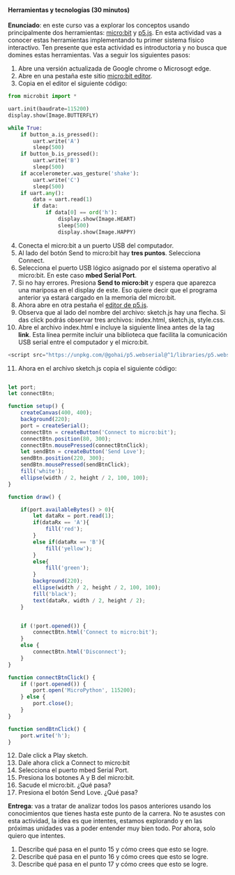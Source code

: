 #### Herramientas y tecnologías (30 minutos)

**Enunciado**: en este curso vas a explorar los conceptos usando principalmente dos herramientas: 
[micro:bit](https://microbit.org/) y [p5.js](https://p5js.org/). En esta actividad vas a 
conocer estas herramientas implementando tu primer sistema físico interactivo. Ten presente 
que esta actividad es introductoria y no busca que domines estas herramientas. Vas a seguir 
los siguientes pasos:

1. Abre una versión actualizada de Google chrome o Microsogt edge.
2. Abre en una pestaña este sitio [micro:bit editor](https://python.microbit.org/>).
3. Copia en el editor el siguiente código:

``` py
from microbit import *

uart.init(baudrate=115200)
display.show(Image.BUTTERFLY)

while True:
    if button_a.is_pressed():
        uart.write('A')
        sleep(500)
    if button_b.is_pressed():
        uart.write('B')
        sleep(500)
    if accelerometer.was_gesture('shake'):
        uart.write('C')
        sleep(500)
    if uart.any():
        data = uart.read(1)
        if data:
            if data[0] == ord('h'):
                display.show(Image.HEART)
                sleep(500)
                display.show(Image.HAPPY)
```

4. Conecta el micro:bit a un puerto USB del computador.
5. Al lado del botón Send to micro:bit hay **tres puntos**. Selecciona Connect.
6. Selecciona el puerto USB lógico asignado por el sistema operativo al micro:bit. En este
   caso **mbed Serial Port**.
7. Si no hay errores. Presiona **Send to micro:bit** y espera que aparezca una mariposa en 
el display de este. Eso quiere decir que el programa anterior ya estará cargado en la memoria 
del micro:bit.
8. Ahora abre en otra pestaña el [editor de p5.js](https://p5js.org/).
9. Observa que al lado del nombre del archivo: sketch.js hay una flecha. Si das click 
podrás observar tres archivos: index.html, sketch.js, style.css.
10. Abre el archivo index.html e incluye la siguiente línea antes de la tag **link**. Esta línea 
permite incluir una biblioteca que facilita la comunicación USB serial entre el computador 
y el micro:bit.

``` js
<script src="https://unpkg.com/@gohai/p5.webserial@^1/libraries/p5.webserial.js"></script>
```
11. Ahora en el archivo sketch.js copia el siguiente código:

``` js

let port;
let connectBtn;

function setup() {
    createCanvas(400, 400);
    background(220);
    port = createSerial();
    connectBtn = createButton('Connect to micro:bit');
    connectBtn.position(80, 300);
    connectBtn.mousePressed(connectBtnClick);
    let sendBtn = createButton('Send Love');
    sendBtn.position(220, 300);
    sendBtn.mousePressed(sendBtnClick);
    fill('white');
    ellipse(width / 2, height / 2, 100, 100);
}

function draw() {

    if(port.availableBytes() > 0){
        let dataRx = port.read(1);
        if(dataRx == 'A'){
            fill('red');   
        }
        else if(dataRx == 'B'){
            fill('yellow'); 
        }
        else{
            fill('green'); 
        }
        background(220);
        ellipse(width / 2, height / 2, 100, 100);
        fill('black');
        text(dataRx, width / 2, height / 2);
    }    


    if (!port.opened()) {
        connectBtn.html('Connect to micro:bit');
    } 
    else {
        connectBtn.html('Disconnect');
    }
}

function connectBtnClick() {
    if (!port.opened()) {
        port.open('MicroPython', 115200);
    } else {
        port.close();
    }
}

function sendBtnClick() {
    port.write('h');
}

```

12. Dale click a Play sketch.
13. Dale ahora click a Connect to micro:bit
14. Selecciona el puerto mbed Serial Port.
15. Presiona los botones A y B del micro:bit.
16. Sacude el micro:bit. ¿Qué pasa?
17. Presiona el botón Send Love. ¿Qué pasa?

**Entrega**: vas a tratar de analizar todos los pasos anteriores usando 
los conocimientos que tienes hasta este punto de la carrera. No te asustes 
con esta actividad, la idea es que intentes, estamos explorando y en las próximas 
unidades vas a poder entender muy bien todo. Por ahora, solo quiero que intentes.

1. Describe qué pasa en el punto 15 y cómo crees que esto se logre.
2. Describe qué pasa en el punto 16 y cómo crees que esto se logre.
3. Describe qué pasa en el punto 17 y cómo crees que esto se logre.